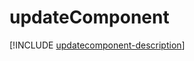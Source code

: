 # updateComponent

[!INCLUDE [updatecomponent-description](includes/updatecomponent-description.md)]